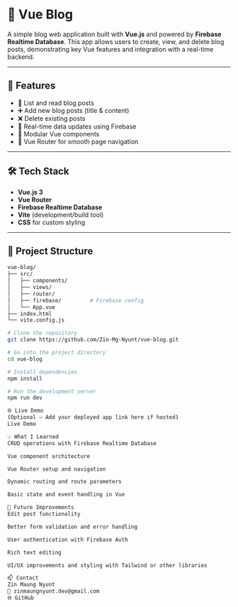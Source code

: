 # 📝 Vue Blog

A simple blog web application built with **Vue.js** and powered by **Firebase Realtime Database**. This app allows users to create, view, and delete blog posts, demonstrating key Vue features and integration with a real-time backend.

---

## 🚀 Features

- 📰 List and read blog posts
- ➕ Add new blog posts (title & content)
- ❌ Delete existing posts
- 🔗 Real-time data updates using Firebase
- 🧩 Modular Vue components
- 🔄 Vue Router for smooth page navigation

---

## 🛠️ Tech Stack

- **Vue.js 3**
- **Vue Router**
- **Firebase Realtime Database**
- **Vite** (development/build tool)
- **CSS** for custom styling

---

## 📂 Project Structure

```bash
vue-blog/
├── src/
│   ├── components/
│   ├── views/
│   ├── router/
│   ├── firebase/         # Firebase config
│   └── App.vue
├── index.html
└── vite.config.js

# Clone the repository
git clone https://github.com/Zin-Mg-Nyunt/vue-blog.git

# Go into the project directory
cd vue-blog

# Install dependencies
npm install

# Run the development server
npm run dev

🌐 Live Demo
(Optional — Add your deployed app link here if hosted)
Live Demo

💡 What I Learned
CRUD operations with Firebase Realtime Database

Vue component architecture

Vue Router setup and navigation

Dynamic routing and route parameters

Basic state and event handling in Vue

📌 Future Improvements
Edit post functionality

Better form validation and error handling

User authentication with Firebase Auth

Rich text editing

UI/UX improvements and styling with Tailwind or other libraries

📫 Contact
Zin Maung Nyunt
📧 zinmaungnyunt.dev@gmail.com
🌐 GitHub
